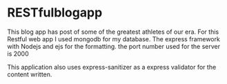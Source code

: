 # RESTfulblogapp

This blog app has post of some of the greatest athletes of our era. 
For this Restful web app I used mongodb for my database.
The express framework with Nodejs and ejs for the formatting.
the port number used for the server is 2000

This application also uses express-sanitizer as a express validator for the content written.
